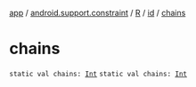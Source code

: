 [app](../../../index.md) / [android.support.constraint](../../index.md) / [R](../index.md) / [id](index.md) / [chains](.)

# chains

`static val chains: `[`Int`](https://kotlinlang.org/api/latest/jvm/stdlib/kotlin/-int/index.html)
`static val chains: `[`Int`](https://kotlinlang.org/api/latest/jvm/stdlib/kotlin/-int/index.html)